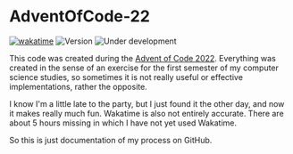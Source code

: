 # AdventOfCode-22

[![wakatime](https://wakatime.com/badge/github/Sc3l3t0n/AdventOfCode-22.svg?style=default)](https://wakatime.com/badge/github/Sc3l3t0n/AdventOfCode-22) ![Version](https://img.shields.io/badge/Version-V0.7-yellow) ![Under development](https://img.shields.io/badge/Under%20developement-D07-blue)

This code was created during the [Advent of Code 2022](https://adventofcode.com/2022).
Everything was created in the sense of an exercise for the first semester of my computer science studies, so sometimes it is not really useful or effective implementations, rather the opposite.

I know I'm a little late to the party, but I just found it the other day, and now it makes really much fun.
Wakatime is also not entirely accurate. There are about 5 hours missing in which I have not yet used Wakatime.

So this is just documentation of my process on GitHub.
